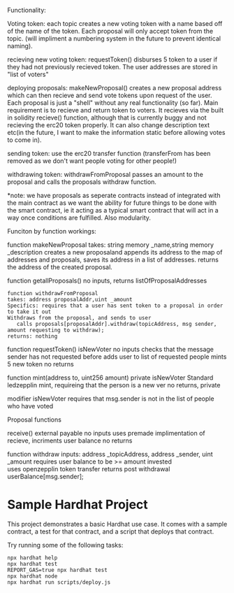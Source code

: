 Functionality:

Voting token:
each topic creates a new voting token with a name based off of the name of the token. Each proposal will only accept token from the topic. (will impliment a numbering system in the future to prevent identical naming).

recieving new voting token:
requestToken() disburses 5 token to a user if they had not previously recieved token. The user addresses are stored in "list of voters"

deploying proposals:
makeNewProposal() creates a new proposal address which can then recieve and send vote tokens upon request of the user. 
Each proposal is just a "shell" without any real functionality (so far). Main requirement is to recieve and return token to voters. It recieves via the built in solidity recieve() function, although that is currently buggy and not recieving the erc20 token properly. It can also change description text etc(in the future, I want to make the information static before allowing votes to come in).

sending token: 
use the erc20 transfer function (transferFrom has been removed as we don't want people voting for other people!)

withdrawing token:
withdrawFromProposal passes an amount to the proposal and calls the proposals withdraw function.

*note: we have proposals as seperate contracts instead of integrated with the main contract as we want the ability for future things to be done with the smart contract, ie it acting as a typical smart contract that will act in a way once conditions are fulfilled. Also modularity. 

Funciton by function workings: 

 function makeNewProposal
    takes: string memory _name,string memory _description
    creates a new proposaland appends its address to the map of addresses and proposals, saves its address in a list of addresses.
    returns the address of the created proposal.
    
    
function getallProposals() 
no inputs,
returns listOfProposalAddresses

    function withdrawFromProposal
    takes: address proposalAddr,uint _amount
    Specifics: requires that a user has sent token to a proposal in order to take it out
    Withdraws from the proposal, and sends to user
       calls proposals[proposalAddr].withdraw(topicAddress, msg sender, amount requesting to withdraw);
    returns: nothing

function requestToken() isNewVoter
    no inputs
    checks that the message sender has not requested before
    adds user to list of requested people
    mints 5 new token
    no returns


function mint(address to, uint256 amount) private isNewVoter 
Standard ledzepplin mint, requireing that the person is a new ver
no returns, private


modifier isNewVoter 
requires that msg.sender is not in the list of people who have voted

Proposal functions
 
receive() external payable
    no inputs
    uses premade implimentation of recieve, incriments user balance
    no returns

function withdraw
inputs: address _topicAddress, address _sender, uint _amount
    requires user balance to be >= amount invested   
    uses openzepplin token transfer
    returns post withdrawal userBalance[msg.sender];



# Sample Hardhat Project

This project demonstrates a basic Hardhat use case. It comes with a sample contract, a test for that contract, and a script that deploys that contract.

Try running some of the following tasks:

```shell
npx hardhat help
npx hardhat test
REPORT_GAS=true npx hardhat test
npx hardhat node
npx hardhat run scripts/deploy.js
```
